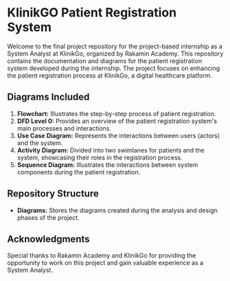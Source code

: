 # KlinikGO Patient Registration System

Welcome to the final project repository for the project-based internship as a System Analyst at KlinikGo, organized by Rakamin Academy. This repository contains the documentation and diagrams for the patient registration system developed during the internship. The project focuses on enhancing the patient registration process at KlinikGo, a digital healthcare platform.

## Diagrams Included

1. **Flowchart:** Illustrates the step-by-step process of patient registration.
2. **DFD Level 0:** Provides an overview of the patient registration system's main processes and interactions.
3. **Use Case Diagram:** Represents the interactions between users (actors) and the system.
4. **Activity Diagram:** Divided into two swimlanes for patients and the system, showcasing their roles in the registration process.
5. **Sequence Diagram:** Illustrates the interactions between system components during the patient registration.

## Repository Structure

- **Diagrams:** Stores the diagrams created during the analysis and design phases of the project.

## Acknowledgments

Special thanks to Rakamin Academy and KlinikGo for providing the opportunity to work on this project and gain valuable experience as a System Analyst.
